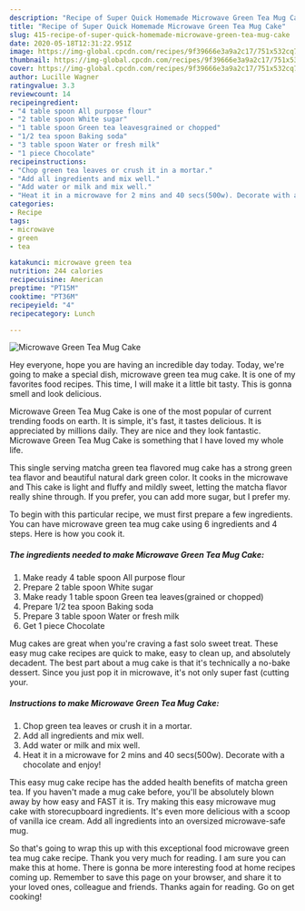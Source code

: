 ```yaml
---
description: "Recipe of Super Quick Homemade Microwave Green Tea Mug Cake"
title: "Recipe of Super Quick Homemade Microwave Green Tea Mug Cake"
slug: 415-recipe-of-super-quick-homemade-microwave-green-tea-mug-cake
date: 2020-05-18T12:31:22.951Z
image: https://img-global.cpcdn.com/recipes/9f39666e3a9a2c17/751x532cq70/microwave-green-tea-mug-cake-recipe-main-photo.jpg
thumbnail: https://img-global.cpcdn.com/recipes/9f39666e3a9a2c17/751x532cq70/microwave-green-tea-mug-cake-recipe-main-photo.jpg
cover: https://img-global.cpcdn.com/recipes/9f39666e3a9a2c17/751x532cq70/microwave-green-tea-mug-cake-recipe-main-photo.jpg
author: Lucille Wagner
ratingvalue: 3.3
reviewcount: 14
recipeingredient:
- "4 table spoon All purpose flour"
- "2 table spoon White sugar"
- "1 table spoon Green tea leavesgrained or chopped"
- "1/2 tea spoon Baking soda"
- "3 table spoon Water or fresh milk"
- "1 piece Chocolate"
recipeinstructions:
- "Chop green tea leaves or crush it in a mortar."
- "Add all ingredients and mix well."
- "Add water or milk and mix well."
- "Heat it in a microwave for 2 mins and 40 secs(500w). Decorate with a chocolate and enjoy!"
categories:
- Recipe
tags:
- microwave
- green
- tea

katakunci: microwave green tea 
nutrition: 244 calories
recipecuisine: American
preptime: "PT15M"
cooktime: "PT36M"
recipeyield: "4"
recipecategory: Lunch

---
```



![Microwave Green Tea Mug Cake](https://img-global.cpcdn.com/recipes/9f39666e3a9a2c17/751x532cq70/microwave-green-tea-mug-cake-recipe-main-photo.jpg)

Hey everyone, hope you are having an incredible day today. Today, we're going to make a special dish, microwave green tea mug cake. It is one of my favorites food recipes. This time, I will make it a little bit tasty. This is gonna smell and look delicious.

Microwave Green Tea Mug Cake is one of the most popular of current trending foods on earth. It is simple, it's fast, it tastes delicious. It is appreciated by millions daily. They are nice and they look fantastic. Microwave Green Tea Mug Cake is something that I have loved my whole life.

This single serving matcha green tea flavored mug cake has a strong green tea flavor and beautiful natural dark green color. It cooks in the microwave and This cake is light and fluffy and mildly sweet, letting the matcha flavor really shine through. If you prefer, you can add more sugar, but I prefer my.


To begin with this particular recipe, we must first prepare a few ingredients. You can have microwave green tea mug cake using 6 ingredients and 4 steps. Here is how you cook it.

<!--inarticleads1-->

##### The ingredients needed to make Microwave Green Tea Mug Cake:

1. Make ready 4 table spoon All purpose flour
1. Prepare 2 table spoon White sugar
1. Make ready 1 table spoon Green tea leaves(grained or chopped)
1. Prepare 1/2 tea spoon Baking soda
1. Prepare 3 table spoon Water or fresh milk
1. Get 1 piece Chocolate


Mug cakes are great when you&#39;re craving a fast solo sweet treat. These easy mug cake recipes are quick to make, easy to clean up, and absolutely decadent. The best part about a mug cake is that it&#39;s technically a no-bake dessert. Since you just pop it in microwave, it&#39;s not only super fast (cutting your. 

<!--inarticleads2-->

##### Instructions to make Microwave Green Tea Mug Cake:

1. Chop green tea leaves or crush it in a mortar.
1. Add all ingredients and mix well.
1. Add water or milk and mix well.
1. Heat it in a microwave for 2 mins and 40 secs(500w). Decorate with a chocolate and enjoy!


This easy mug cake recipe has the added health benefits of matcha green tea. If you haven&#39;t made a mug cake before, you&#39;ll be absolutely blown away by how easy and FAST it is. Try making this easy microwave mug cake with storecupboard ingredients. It&#39;s even more delicious with a scoop of vanilla ice cream. Add all ingredients into an oversized microwave-safe mug. 

So that's going to wrap this up with this exceptional food microwave green tea mug cake recipe. Thank you very much for reading. I am sure you can make this at home. There is gonna be more interesting food at home recipes coming up. Remember to save this page on your browser, and share it to your loved ones, colleague and friends. Thanks again for reading. Go on get cooking!
